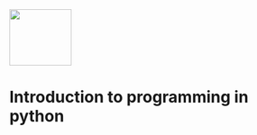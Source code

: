 <img src="https://cdn.svgporn.com/logos/python.svg" width="110px" height="100px">

# Introduction to programming in python
